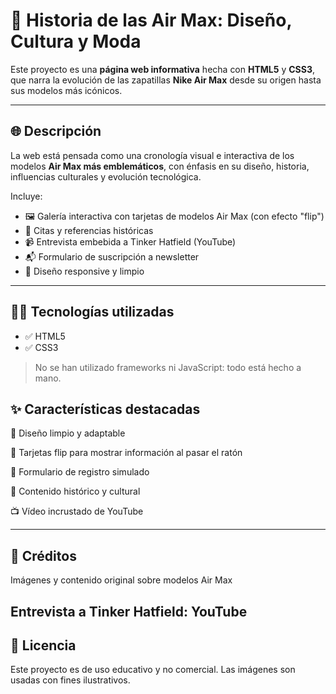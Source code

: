# 👟 Historia de las Air Max: Diseño, Cultura y Moda

Este proyecto es una **página web informativa** hecha con **HTML5** y **CSS3**, que narra la evolución de las zapatillas **Nike Air Max** desde su origen hasta sus modelos más icónicos.

---

## 🌐 Descripción

La web está pensada como una cronología visual e interactiva de los modelos **Air Max más emblemáticos**, con énfasis en su diseño, historia, influencias culturales y evolución tecnológica.

Incluye:

- 🖼️ Galería interactiva con tarjetas de modelos Air Max (con efecto "flip")
- 📜 Citas y referencias históricas
- 📹 Entrevista embebida a Tinker Hatfield (YouTube)
- 📬 Formulario de suscripción a newsletter
- 🎨 Diseño responsive y limpio

---

## 🧑‍💻 Tecnologías utilizadas

- ✅ HTML5
- ✅ CSS3

> No se han utilizado frameworks ni JavaScript: todo está hecho a mano.


## ✨ Características destacadas

📌 Diseño limpio y adaptable

🔁 Tarjetas flip para mostrar información al pasar el ratón

📝 Formulario de registro simulado

🧠 Contenido histórico y cultural

📺 Vídeo incrustado de YouTube


---
## 📜 Créditos
Imágenes y contenido original sobre modelos Air Max

Entrevista a Tinker Hatfield: YouTube
---
## 📄 Licencia
Este proyecto es de uso educativo y no comercial. Las imágenes son usadas con fines ilustrativos.
